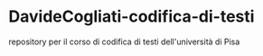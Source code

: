 # DavideCogliati-codifica-di-testi
repository per il corso di codifica di testi dell'università di Pisa

